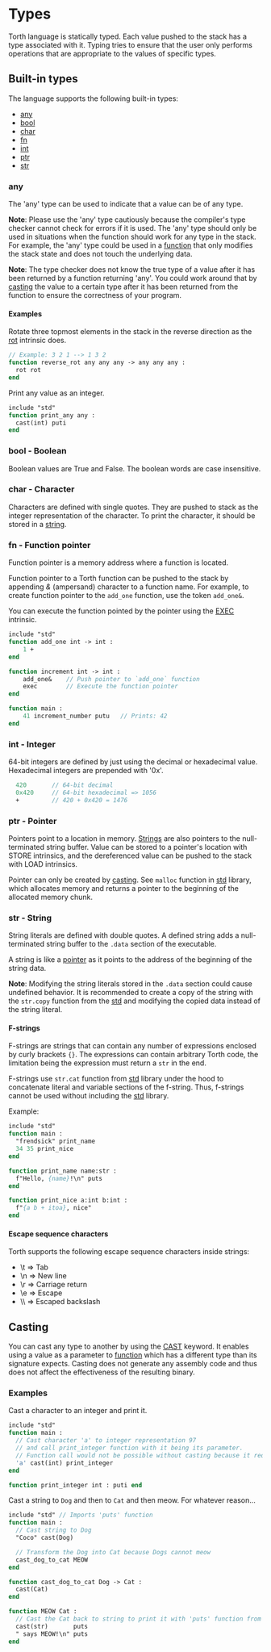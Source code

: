 # Types

Torth language is statically typed. Each value pushed to the stack has a type associated with it. Typing tries to ensure that the user only performs operations that are appropriate to the values of specific types.

## Built-in types

The language supports the following built-in types:

- [any](#any)
- [bool](#bool---boolean)
- [char](#char---character)
- [fn](#fn---function-pointer)
- [int](#int---integer)
- [ptr](#ptr---pointer)
- [str](#str---string)

### any

The 'any' type can be used to indicate that a value can be of any type.

**Note**: Please use the 'any' type cautiously because the compiler's type checker cannot check for errors if it is used. The 'any' type should only be used in situations when the function should work for any type in the stack. For example, the 'any' type could be used in a [function](./keywords.md#function) that only modifies the stack state and does not touch the underlying data.

**Note**: The type checker does not know the true type of a value after it has been returned by a function returning 'any'. You could work around that by [casting](#casting) the value to a certain type after it has been returned from the function to ensure the correctness of your program.

#### Examples

Rotate three topmost elements in the stack in the reverse direction as the [rot](intrinsics.md#rot) intrinsic does.

```pascal
// Example: 3 2 1 --> 1 3 2
function reverse_rot any any any -> any any any :
  rot rot
end
```

Print any value as an integer.

```pascal
include "std"
function print_any any :
  cast(int) puti
end
```

### bool - Boolean

Boolean values are True and False. The boolean words are case insensitive.

### char - Character

Characters are defined with single quotes. They are pushed to stack as the integer representation of the character. To print the character, it should be stored in a [string](types.md#str).

### fn - Function pointer

Function pointer is a memory address where a function is located.

Function pointer to a Torth function can be pushed to the stack by appending _&_ (ampersand) character to a function name. For example, to create function pointer to the `add_one` function, use the token `add_one&`.

You can execute the function pointed by the pointer using the [EXEC](intrinsics#EXEC) intrinsic.

```pascal
include "std"
function add_one int -> int :
    1 +
end

function increment int -> int :
    add_one&    // Push pointer to `add_one` function
    exec        // Execute the function pointer
end

function main :
    41 increment_number putu   // Prints: 42
end
```

### int - Integer

64-bit integers are defined by just using the decimal or hexadecimal value. Hexadecimal integers are prepended with '0x'.

```pascal
  420       // 64-bit decimal
  0x420     // 64-bit hexadecimal => 1056
  +         // 420 + 0x420 = 1476
```

### ptr - Pointer

Pointers point to a location in memory. [Strings](#STR---String) are also pointers to the null-terminated string buffer. Value can be stored to a pointer's location with STORE intrinsics, and the dereferenced value can be pushed to the stack with LOAD intrinsics.

Pointer can only be created by [casting](#casting). See `malloc` function in [std](../lib/std.torth) library, which allocates memory and returns a pointer to the beginning of the allocated memory chunk.

### str - String

String literals are defined with double quotes. A defined string adds a null-terminated string buffer to the `.data` section of the executable.

A string is like a [pointer](#ptr---pointer) as it points to the address of the beginning of the string data.

**Note**: Modifying the string literals stored in the `.data` section could cause undefined behavior. It is recommended to create a copy of the string with the `str.copy` function from the [std](../lib/std.torth) and modifying the copied data instead of the string literal.

#### F-strings

F-strings are strings that can contain any number of expressions enclosed by curly brackets `{}`. The expressions can contain arbitrary Torth code, the limitation being the expression must return a `str` in the end.

F-strings use `str.cat` function from [std](../lib/std.torth) library under the hood to concatenate literal and variable sections of the f-string. Thus, f-strings cannot be used without including the [std](../lib/std.torth) library.

Example:

```pascal
include "std"
function main :
  "frendsick" print_name
  34 35 print_nice
end

function print_name name:str :
  f"Hello, {name}!\n" puts
end

function print_nice a:int b:int :
  f"{a b + itoa}, nice"
end
```

#### Escape sequence characters

Torth supports the following escape sequence characters inside strings:

- \t => Tab
- \n => New line
- \r => Carriage return
- \e => Escape
- \\\\ => Escaped backslash

## Casting

You can cast any type to another by using the [CAST](./keywords.md#cast) keyword. It enables using a value as a parameter to [function](./keywords.md#function) which has a different type than its signature expects. Casting does not generate any assembly code and thus does not affect the effectiveness of the resulting binary.

### Examples

Cast a character to an integer and print it.

```pascal
include "std"
function main :
  // Cast character 'a' to integer representation 97
  // and call print_integer function with it being its parameter.
  // Function call would not be possible without casting because it requires an integer.
  'a' cast(int) print_integer
end

function print_integer int : puti end
```

Cast a string to `Dog` and then to `Cat` and then meow. For whatever reason...

```pascal
include "std" // Imports 'puts' function
function main :
  // Cast string to Dog
  "Coco" cast(Dog)

  // Transform the Dog into Cat because Dogs cannot meow
  cast_dog_to_cat MEOW
end

function cast_dog_to_cat Dog -> Cat :
  cast(Cat)
end

function MEOW Cat :
  // Cast the Cat back to string to print it with 'puts' function from std-library
  cast(str)       puts
  " says MEOW!\n" puts
end
```
